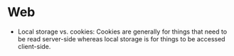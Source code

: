 # Web

- Local storage vs. cookies: Cookies are generally for things that need to be read server-side whereas local storage is for things to be accessed client-side.
